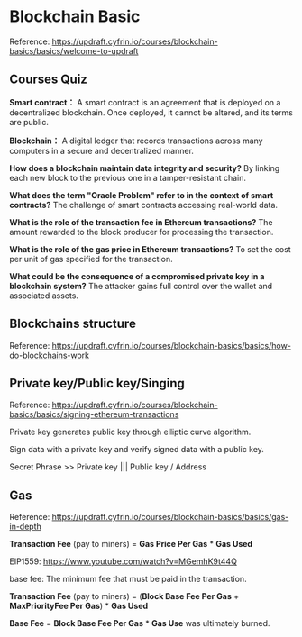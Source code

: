 # Blockchain Basic
Reference: https://updraft.cyfrin.io/courses/blockchain-basics/basics/welcome-to-updraft
## Courses Quiz

**Smart contract：** A smart contract is an agreement that is deployed on a decentralized blockchain. Once deployed, it cannot be altered, and its terms are public.

**Blockchain：** A digital ledger that records transactions across many computers in a secure and decentralized manner.

**How does a blockchain maintain data integrity and security?** By linking each new block to the previous one in a tamper-resistant chain.

**What does the term "Oracle Problem" refer to in the context of smart contracts?** The challenge of smart contracts accessing real-world data.

**What is the role of the transaction fee in Ethereum transactions?** The amount rewarded to the block producer for processing the transaction.

**What is the role of the gas price in Ethereum transactions?** To set the cost per unit of gas specified for the transaction.

**What could be the consequence of a compromised private key in a blockchain system?** The attacker gains full control over the wallet and associated assets.

## Blockchains structure

Reference: https://updraft.cyfrin.io/courses/blockchain-basics/basics/how-do-blockchains-work

## Private key/Public key/Singing

Reference: https://updraft.cyfrin.io/courses/blockchain-basics/basics/signing-ethereum-transactions

Private key generates public key through elliptic curve algorithm.

Sign data with a private key and verify signed data with a public key.

Secret Phrase >> Private key ||| Public key / Address  

## Gas
Reference: https://updraft.cyfrin.io/courses/blockchain-basics/basics/gas-in-depth

**Transaction Fee** (pay to miners) = **Gas Price Per Gas** * **Gas Used**

EIP1559: https://www.youtube.com/watch?v=MGemhK9t44Q

base fee: The minimum fee that must be paid in the transaction.

**Transaction Fee** (pay to miners)  = (**Block Base Fee Per Gas** + **MaxPriorityFee Per Gas**) * **Gas Used**

**Base Fee** = **Block Base Fee Per Gas** * **Gas Use**  was ultimately burned.





